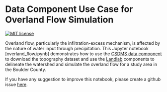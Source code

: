 # Data Component Use Case for Overland Flow Simulation
[![MIT license](https://img.shields.io/badge/License-MIT-blue.svg)](https://github.com/gantian127/overlandflow_usecase/blob/master/LICENSE.txt)

Overland flow, particularly the infiltration-excess mechanism, is affected by the nature of water input through precipitation. This Jupyter notebook [overland_flow.ipynb] demonstrates how to use the [CSDMS data component](https://csdms.colorado.edu/wiki/DataComponents) to download the topography dataset and use the [Landlab](https://landlab.readthedocs.io/en/master/) components to delineate the watershed and simulate the overland flow for a study area in the Boulder County. 

If you have any suggestion to improve this notebook, please create a github issue 
[here](https://github.com/gantian127/overlandflow_usecase).

<!--
**Run Notebook**

You can test and run this Jupyter Notebook through 
[HydroShare](https://www.hydroshare.org/resource/bcbcfe823cc4432f8ce96c3048d4591f/) or on your local PC.

**Suggested Citation**

Gan, T., Tucker, G. E., Overeem, I. (2022). Data Component Use Case for Overland Flow Simulation, HydroShare, https://www.hydroshare.org/resource/bcbcfe823cc4432f8ce96c3048d4591f/

-->


